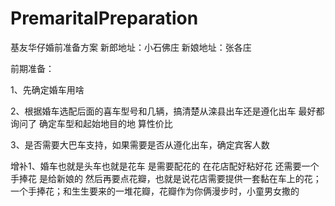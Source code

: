 # PremaritalPreparation
基友华仔婚前准备方案
新郎地址：小石佛庄
新娘地址：张各庄

前期准备：

1、先确定婚车用啥

2、根据婚车选配后面的喜车型号和几辆，搞清楚从滦县出车还是遵化出车 最好都询问了 确定车型和起始地目的地 算性价比

3、是否需要大巴车支持，如果需要是否从遵化出车，确定宾客人数

增补1、婚车也就是头车也就是花车 是需要配花的 在花店配好粘好花 还需要一个手捧花 是给新娘的 然后再要点花瓣，也就是说花店需要提供一套黏在车上的花；一个手捧花；和生生要来的一堆花瓣，花瓣作为你俩漫步时，小童男女撒的
